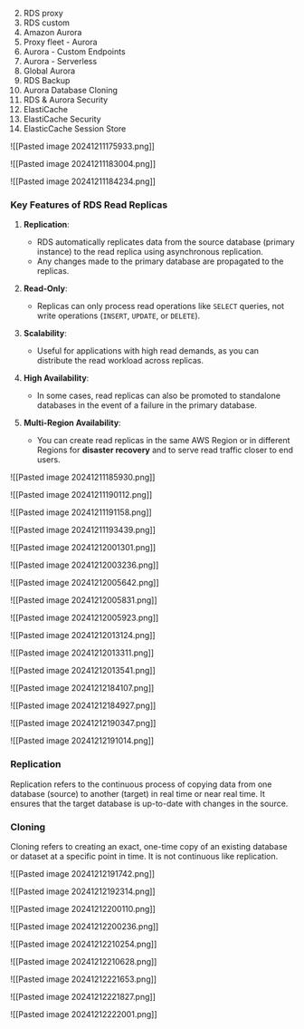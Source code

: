 
2. RDS proxy
3. RDS custom
4. Amazon Aurora
5. Proxy fleet - Aurora
6. Aurora - Custom Endpoints
7. Aurora - Serverless
8. Global Aurora
9. RDS Backup
10. Aurora Database Cloning
11. RDS & Aurora Security
12. ElastiCache 
13. ElastiCache Security
14. ElasticCache Session Store





![[Pasted image 20241211175933.png]]

![[Pasted image 20241211183004.png]]


![[Pasted image 20241211184234.png]]




### **Key Features of RDS Read Replicas**

1. **Replication**:
    
    - RDS automatically replicates data from the source database (primary instance) to the read replica using asynchronous replication.
    - Any changes made to the primary database are propagated to the replicas.
2. **Read-Only**:
    
    - Replicas can only process read operations like `SELECT` queries, not write operations (`INSERT`, `UPDATE`, or `DELETE`).
3. **Scalability**:
    
    - Useful for applications with high read demands, as you can distribute the read workload across replicas.
4. **High Availability**:
    
    - In some cases, read replicas can also be promoted to standalone databases in the event of a failure in the primary database.
5. **Multi-Region Availability**:
    
    - You can create read replicas in the same AWS Region or in different Regions for **disaster recovery** and to serve read traffic closer to end users.

![[Pasted image 20241211185930.png]]



![[Pasted image 20241211190112.png]]



![[Pasted image 20241211191158.png]]


![[Pasted image 20241211193439.png]]


![[Pasted image 20241212001301.png]]



![[Pasted image 20241212003236.png]]


![[Pasted image 20241212005642.png]]


![[Pasted image 20241212005831.png]]



![[Pasted image 20241212005923.png]]



![[Pasted image 20241212013124.png]]



![[Pasted image 20241212013311.png]]



![[Pasted image 20241212013541.png]]



![[Pasted image 20241212184107.png]]

![[Pasted image 20241212184927.png]]

![[Pasted image 20241212190347.png]]

![[Pasted image 20241212191014.png]]

### **Replication**

Replication refers to the continuous process of copying data from one database (source) to another (target) in real time or near real time. It ensures that the target database is up-to-date with changes in the source.

### **Cloning**

Cloning refers to creating an exact, one-time copy of an existing database or dataset at a specific point in time. It is not continuous like replication.

![[Pasted image 20241212191742.png]]

![[Pasted image 20241212192314.png]]



![[Pasted image 20241212200110.png]]


![[Pasted image 20241212200236.png]]


![[Pasted image 20241212210254.png]]


![[Pasted image 20241212210628.png]]



![[Pasted image 20241212221653.png]]



![[Pasted image 20241212221827.png]]

![[Pasted image 20241212222001.png]]